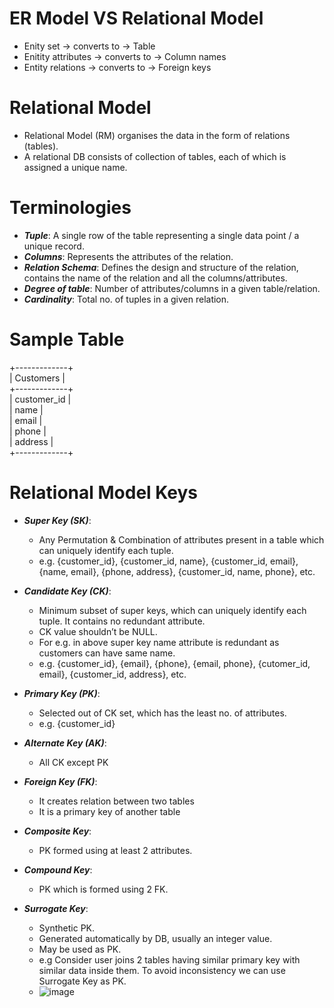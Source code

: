 # ER Model VS Relational Model
- Enity set -> converts to -> Table
- Enitity attributes -> converts to -> Column names
- Entity relations -> converts to -> Foreign keys

# Relational Model
- Relational Model (RM) organises the data in the form of relations (tables).
- A relational DB consists of collection of tables, each of which is assigned a unique name.

# Terminologies
- ***Tuple***: A single row of the table representing a single data point / a unique record.
- ***Columns***: Represents the attributes of the relation.
- ***Relation Schema***: Defines the design and structure of the relation, contains the name of the relation and all the columns/attributes.
- ***Degree of table***: Number of attributes/columns in a given table/relation.
- ***Cardinality***: Total no. of tuples in a given relation.

# Sample Table

+-------------+  
| Customers   |  
+-------------+  
| customer_id |  
| name        |  
| email       |  
| phone       |  
| address     |  
+-------------+  

# Relational Model Keys
- ***Super Key (SK)***: 
  - Any Permutation & Combination of attributes present in a table which can uniquely identify each tuple.
  - e.g. {customer_id}, {customer_id, name}, {customer_id, email}, {name, email}, {phone, address}, {customer_id, name, phone}, etc.

- ***Candidate Key (CK)***: 
  - Minimum subset of super keys, which can uniquely identify each tuple. It contains no redundant attribute.
  - CK value shouldn’t be NULL.
  - For e.g. in above super key name attribute is redundant as customers can have same name.
  - e.g. {customer_id}, {email}, {phone}, {email, phone}, {cutomer_id, email}, {customer_id, address}, etc.
- ***Primary Key (PK)***:
  - Selected out of CK set, which has the least no. of attributes.
  - e.g. {customer_id}
 
- ***Alternate Key (AK)***:
  - All CK except PK

- ***Foreign Key (FK)***:
  - It creates relation between two tables
  - It is a primary key of another table

- ***Composite Key***: 
  - PK formed using at least 2 attributes.
- ***Compound Key***: 
  - PK which is formed using 2 FK.
- ***Surrogate Key***:
  - Synthetic PK.
  - Generated automatically by DB, usually an integer value.
  - May be used as PK.
  - e.g Consider user joins 2 tables having similar primary key with similar data inside them. To avoid inconsistency we can use Surrogate Key as PK.
  - ![image](https://user-images.githubusercontent.com/117569148/215328168-c32ea9fb-431b-4f88-86ed-a60856de431b.png)
